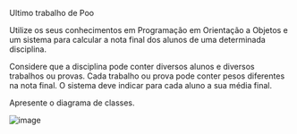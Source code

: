 Ultimo trabalho de Poo

Utilize os seus conhecimentos em Programação em Orientação a Objetos 
e um sistema para calcular a nota final dos alunos de uma determinada disciplina.

Considere que a disciplina pode conter diversos alunos e diversos trabalhos ou provas.
Cada trabalho ou prova pode conter pesos diferentes na nota final. 
O sistema deve indicar para cada aluno a sua média final.

Apresente o diagrama de classes.

![image](https://user-images.githubusercontent.com/84744978/176212254-052a33c9-1d70-4752-8c39-366f49a4b229.png)
